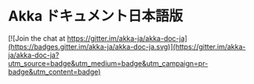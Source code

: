 # Akka ドキュメント日本語版

[![Join the chat at https://gitter.im/akka-ja/akka-doc-ja](https://badges.gitter.im/akka-ja/akka-doc-ja.svg)](https://gitter.im/akka-ja/akka-doc-ja?utm_source=badge&utm_medium=badge&utm_campaign=pr-badge&utm_content=badge)
